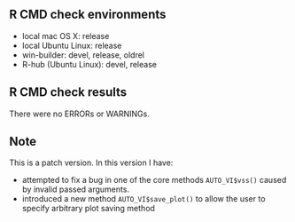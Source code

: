 ## R CMD check environments
* local mac OS X: release
* local Ubuntu Linux: release
* win-builder: devel, release, oldrel
* R-hub (Ubuntu Linux): devel, release

## R CMD check results

There were no ERRORs or WARNINGs.

## Note

This is a patch version. In this version I have:
* attempted to fix a bug in one of the core methods `AUTO_VI$vss()` caused by invalid passed arguments.
* introduced a new method `AUTO_VI$save_plot()` to allow the user to specify arbitrary plot saving method 
